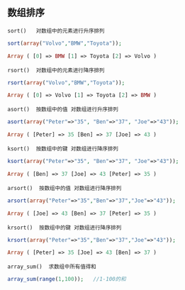 ## 数组排序
`sort()   对数组中的元素进行升序排列 `
```php
sort(array("Volvo","BMW","Toyota"));

Array ( [0] => BMW [1] => Toyota [2] => Volvo )
```
`rsort()  对数组中的元素进行降序排列 `
```php
rsort(array("Volvo","BMW","Toyota"));

Array ( [0] => Volvo [1] => Toyota [2] => BMW )
```
`asort()  按数组中的值 对数组进行升序排列`
```php
asort(array("Peter"=>"35", "Ben"=>"37", "Joe"=>"43"));

Array ( [Peter] => 35 [Ben] => 37 [Joe] => 43 )
```
`ksort()  按数组中的键 对数组进行降序排列`
```php
ksort(array("Peter"=>"35", "Ben"=>"37", "Joe"=>"43"));

Array ( [Ben] => 37 [Joe] => 43 [Peter] => 35 )
```
`arsort()  按数组中的值 对数组进行降序排列`
```php
arsort(array("Peter"=>"35","Ben"=>"37","Joe"=>"43"));

Array ( [Joe] => 43 [Ben] => 37 [Peter] => 35 )
```
`krsort()  按数组中的键 对数组进行降序排列`
```php
krsort(array("Peter"=>"35","Ben"=>"37","Joe"=>"43"));

Array ( [Peter] => 35 [Joe] => 43 [Ben] => 37 )
```
`array_sum()  求数组中所有值得和`
```php
array_sum(range(1,100));   //1-100的和
```